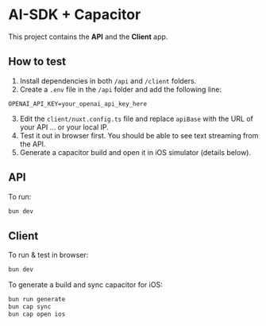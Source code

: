 # AI-SDK + Capacitor

This project contains the **API** and the **Client** app.

## How to test

1. Install dependencies in both `/api` and `/client` folders.
2. Create a `.env` file in the `/api` folder and add the following line:

```
OPENAI_API_KEY=your_openai_api_key_here
```

3. Edit the `client/nuxt.config.ts` file and replace `apiBase` with the URL of your API … or your local IP.
4. Test it out in browser first. You should be able to see text streaming from the API.
5. Generate a capacitor build and open it in iOS simulator (details below).

## API

To run:

```bash
bun dev
```

## Client

To run & test in browser:

```bash
bun dev
```

To generate a build and sync capacitor for iOS:

```bash
bun run generate
bun cap sync
bun cap open ios
```
